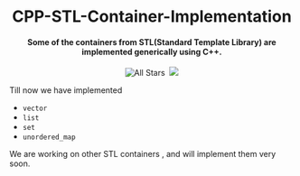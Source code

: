 <p>
  <h1 align="center"><b>CPP-STL-Container-Implementation</b></h1>
</p>

<p>
  <h4 align="center"><b>Some of the containers from STL(Standard Template Library) are implemented generically using C++.</b></h4>
</p>

<p align="center"> 
    <img alt="All Stars" src="https://visitor-badge.laobi.icu/badge?page_id=smnk107.CPP-STL-Container-Implementation"/>&nbsp;
    <img src="https://img.shields.io/github/stars/smnk107/CPP-STL-Container-Implementation" />
</p>



Till now we have implemented

- `vector`
- `list`
- `set`
- `unordered_map`

We are working on other STL containers , and will implement them very soon.
